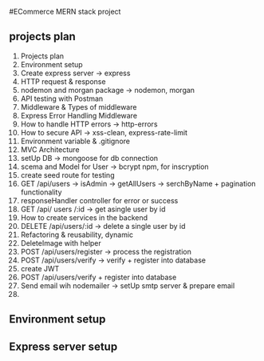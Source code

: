 #ECommerce MERN stack project 

## projects plan

1. Projects plan
2. Environment setup
3. Create express server -> express
4. HTTP request & response
5. nodemon and morgan package  -> nodemon, morgan
5. API testing with Postman
7. Middleware & Types of middleware
8. Express Error Handling Middleware 
9. How to handle HTTP errors  -> http-errors
10. How to secure API -> xss-clean, express-rate-limit
11. Environment variable & .gitignore
12. MVC Architecture
13. setUp DB -> mongoose for db connection
14. scema and Model for User -> bcrypt npm, for inscryption
15. create seed route for testing 
16. GET /api/users -> isAdmin -> getAllUsers -> serchByName + pagination functionality
17. responseHandler controller for error or success
18. GET /api/ users /:id -> get asingle user by id
19. How to create services in the backend
20. DELETE /api/users/:id -> delete a single user by id
21. Refactoring & reusability, dynamic
22. DeleteImage with helper
23. POST /api/users/register -> process the registration 
23. POST /api/users/verify -> verify + register into database
24. create JWT
25. POST /api/users/verify + register into database
26. Send email wih nodemailer -> setUp smtp server & prepare email
27. 



## Environment setup

## Express server setup